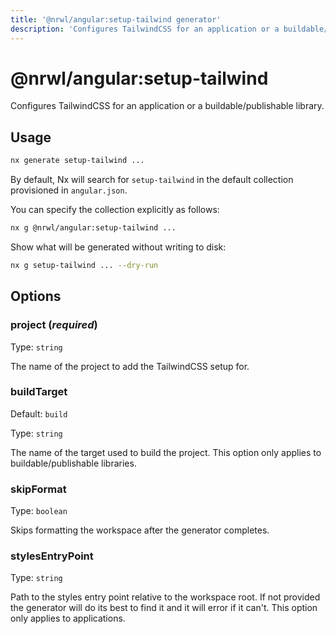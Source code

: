 ```yaml
---
title: '@nrwl/angular:setup-tailwind generator'
description: 'Configures TailwindCSS for an application or a buildable/publishable library.'
---
```


# @nrwl/angular:setup-tailwind

Configures TailwindCSS for an application or a buildable/publishable library.

## Usage

```bash
nx generate setup-tailwind ...
```

By default, Nx will search for `setup-tailwind` in the default collection provisioned in `angular.json`.

You can specify the collection explicitly as follows:

```bash
nx g @nrwl/angular:setup-tailwind ...
```

Show what will be generated without writing to disk:

```bash
nx g setup-tailwind ... --dry-run
```

## Options

### project (_**required**_)

Type: `string`

The name of the project to add the TailwindCSS setup for.

### buildTarget

Default: `build`

Type: `string`

The name of the target used to build the project. This option only applies to buildable/publishable libraries.

### skipFormat

Type: `boolean`

Skips formatting the workspace after the generator completes.

### stylesEntryPoint

Type: `string`

Path to the styles entry point relative to the workspace root. If not provided the generator will do its best to find it and it will error if it can't. This option only applies to applications.
